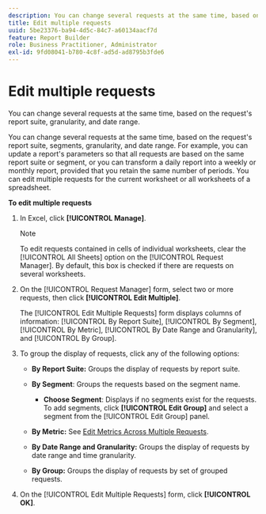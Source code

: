 ```yaml
---
description: You can change several requests at the same time, based on the request's report suite, granularity, and date range.
title: Edit multiple requests
uuid: 5be23376-ba94-4d5c-84c7-a60134aacf7d
feature: Report Builder
role: Business Practitioner, Administrator
exl-id: 9fd08041-b780-4c8f-ad5d-ad8795b3fde6
---
```

# Edit multiple requests

You can change several requests at the same time, based on the request's report suite, granularity, and date range.

You can change several requests at the same time, based on the request's report suite, segments, granularity, and date range. For example, you can update a report's parameters so that all requests are based on the same report suite or segment, or you can transform a daily report into a weekly or monthly report, provided that you retain the same number of periods. You can edit multiple requests for the current worksheet or all worksheets of a spreadsheet.

**To edit multiple requests** 

1. In Excel, click **[!UICONTROL Manage]**.

   >[!NOTE]
   >
   >To edit requests contained in cells of individual worksheets, clear the [!UICONTROL All Sheets] option on the [!UICONTROL Request Manager]. By default, this box is checked if there are requests on several worksheets.

1. On the [!UICONTROL Request Manager] form, select two or more requests, then click **[!UICONTROL Edit Multiple]**.

   The [!UICONTROL Edit Multiple Requests] form displays columns of information: [!UICONTROL By Report Suite], [!UICONTROL By Segment], [!UICONTROL By Metric], [!UICONTROL By Date Range and Granularity], and [!UICONTROL By Group].
1. To group the display of requests, click any of the following options:

    * **By Report Suite:** Groups the display of requests by report suite.
    * **By Segment**: Groups the requests based on the segment name.

        * **Choose Segment**: Displays if no segments exist for the requests. To add segments, click **[!UICONTROL Edit Group]** and select a segment from the [!UICONTROL Edit Group] panel.

    * **By Metric:** See [Edit Metrics Across Multiple Requests](/help/analyze/report-builder/manage-requests/edit-multiple-metrics.md).
    
    * **By Date Range and Granularity:** Groups the display of requests by date range and time granularity.
    * **By Group:** Groups the display of requests by set of grouped requests.

1. On the [!UICONTROL Edit Multiple Requests] form, click **[!UICONTROL OK]**.
